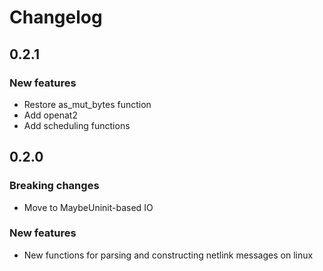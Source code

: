 # Changelog

## 0.2.1

### New features

- Restore as_mut_bytes function
- Add openat2
- Add scheduling functions

## 0.2.0

### Breaking changes

- Move to MaybeUninit-based IO

### New features

- New functions for parsing and constructing netlink messages on linux
